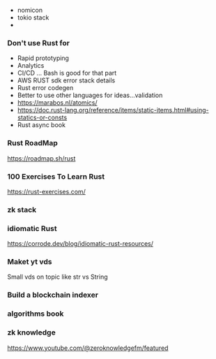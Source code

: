 * nomicon
* tokio stack
* 

### Don't use Rust for
- Rapid prototyping
- Analytics
- CI/CD ... Bash is good for that part
- AWS RUST sdk error stack details
- Rust error codegen
- Better to use other languages for ideas...validation
- https://marabos.nl/atomics/ 
- https://doc.rust-lang.org/reference/items/static-items.html#using-statics-or-consts
- Rust async book

### Rust RoadMap

https://roadmap.sh/rust

### 100 Exercises To Learn Rust
https://rust-exercises.com/

### zk stack
 

 ### idiomatic Rust

 https://corrode.dev/blog/idiomatic-rust-resources/

 ### Maket yt vds 
 Small vds on topic like str vs String

 ### Build a blockchain indexer

 ### algorithms book

 ### zk knowledge

 https://www.youtube.com/@zeroknowledgefm/featured 